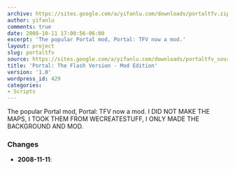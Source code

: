 ```yaml
---
archive: https://sites.google.com/a/yifanlu.com/downloads/portaltfv.zip
author: yifanlu
comments: true
date: 2008-10-11 17:00:56-06:00
excerpt: 'The popular Portal mod, Portal: TFV now a mod.'
layout: project
slug: portaltfv
source: https://sites.google.com/a/yifanlu.com/downloads/portaltfv_source.zip
title: 'Portal: The Flash Version - Mod Edition'
version: '1.0'
wordpress_id: 429
categories:
- Scripts
---
```


The popular Portal mod, Portal: TFV now a mod. I DID NOT MAKE THE MAPS, I TOOK THEM FROM WECREATESTUFF, I ONLY MADE THE BACKGROUND AND MOD.

### Changes

* **2008-11-11**: 


